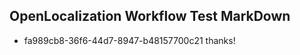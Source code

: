 ## OpenLocalization Workflow Test MarkDown
* fa989cb8-36f6-44d7-8947-b48157700c21 thanks!

<!--HONumber=Aug16_HO1-->


